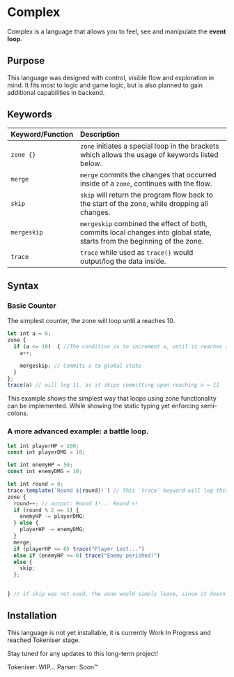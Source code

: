# Complex

Complex is a language that allows you to feel, see and manipulate the **event loop**.

## Purpose
This language was designed with control, visible flow and exploration in mind. It fits most to logic and game logic, but is also planned to gain additional capabilities in backend.


## Keywords

| Keyword/Function | Description |
|:-----|:------|
| `zone {}`| `zone` initiates a special loop in the brackets which allows the usage of keywords listed below. |
| `merge`| `merge` commits the changes that occurred inside of a `zone`, continues with the flow. |
| `skip` | `skip` will return the program flow back to the start of the zone, while dropping all changes. |
| `mergeskip` | `mergeskip` combined the effect of both, commits local changes into global state, starts from the beginning of the zone. |
| `trace` | `trace` while used as `trace()` would output/log the data inside. |

## Syntax

### Basic Counter
The simplest counter, the zone will loop until a reaches 10.

```js
let int a = 0;
zone {
  if (a <= 10)  { //The condition is to increment a, until it reaches a = 11 or more.
    a++;

    mergeskip; // Commits a to global state
  }
};
trace(a) // will log 11, as it skips committing upon reaching a = 11
```

This example shows the simplest way that loops using zone functionality can be implemented. While showing the static typing yet enforcing semi-colons.


### A more advanced example: a battle loop.

```js
let int playerHP = 100;
const int playerDMG = 10;

let int enemyHP = 50;
const int enemyDMG = 10;

let int round = 0;
trace.template(`Round ${round}!`) // This `trace` keyword will log this template everytime the variable changes.
zone {
  round++; // output: Round 1!... Round n!
  if (round % 2 == 1) {
    enemyHP -= playerDMG;
  } else {
    playerHP -= enemyDMG;
  }
  merge;
  if (playerHP <= 0) trace("Player Lost...")
  else if (enemyHP <= 0) trace("Enemy perished!")
  else {
    skip;
  };
  

} // if skip was not used, the zone would simply leave, since it doesn't check for conditions which would require to stay within zone loop

```

## Installation

This language is not yet installable, it is currently Work In Progress and reached Tokeniser stage.

Stay tuned for any updates to this long-term project!

Tokeniser: WIP...
Parser: Soon™
